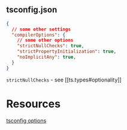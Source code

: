 

## tsconfig.json
```json
{
  // some other settings
  "compilerOptions": {
    // some other options
    "strictNullChecks": true,
    "strictPropertyInitialization": true,
    "noImplicitAny": true,
  }
}
```

`strictNullChecks` - see [[ts.types#optionality]]

# Resources
[tsconfig options](https://www.typescriptlang.org/docs/handbook/compiler-options.html)
